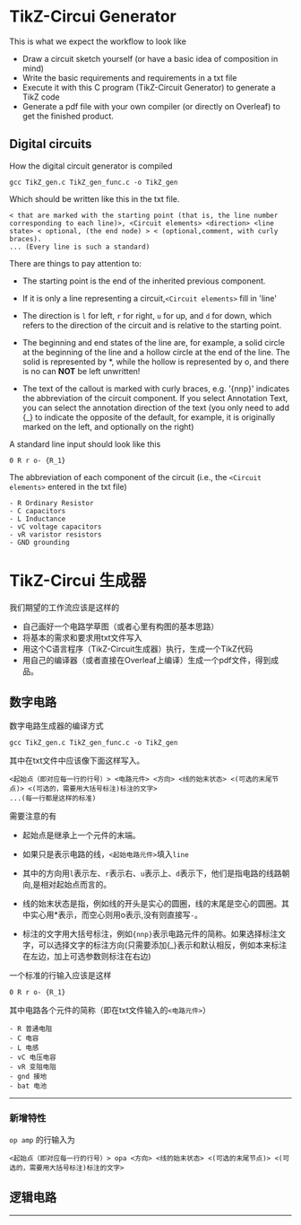 # TikZ-Circui Generator

This is what we expect the workflow to look like

- Draw a circuit sketch yourself (or have a basic idea of composition in mind)
- Write the basic requirements and requirements in a txt file
- Execute it with this C program (TikZ-Circuit Generator) to generate a TikZ code
- Generate a pdf file with your own compiler (or directly on Overleaf) to get the finished product.

## Digital circuits

How the digital circuit generator is compiled
```
gcc TikZ_gen.c TikZ_gen_func.c -o TikZ_gen
```
Which should be written like this in the txt file.
```
< that are marked with the starting point (that is, the line number corresponding to each line)>, <Circuit elements> <direction> <line state> < optional, (the end node) > < (optional,comment, with curly braces).
... (Every line is such a standard)
```

There are things to pay attention to:
- The starting point is the end of the inherited previous component.

- If it is only a line representing a circuit,`<Circuit elements>` fill in 'line'

- The direction is `l` for left, `r` for right, `u` for up, and `d` for down, which refers to the direction of the circuit and is relative to the starting point.

- The beginning and end states of the line are, for example, a solid circle at the beginning of the line and a hollow circle at the end of the line. The solid is represented by *, while the hollow is represented by o, and there is no can __NOT__ be left unwritten!

- The text of the callout is marked with curly braces, e.g. '{nnp}' indicates the abbreviation of the circuit component. If you select Annotation Text, you can select the annotation direction of the text (you only need to add {_} to indicate the opposite of the default, for example, it is originally marked on the left, and optionally on the right)

A standard line input should look like this

```
0 R r o- {R_1}
```
The abbreviation of each component of the circuit (i.e., the `<Circuit elements>` entered in the txt file)
```
- R Ordinary Resistor
- C capacitors
- L Inductance
- vC voltage capacitors
- vR varistor resistors
- GND grounding
```



# TikZ-Circui 生成器

我们期望的工作流应该是这样的

- 自己画好一个电路学草图（或者心里有构图的基本思路）
- 将基本的需求和要求用txt文件写入
- 用这个C语言程序（TikZ-Circuit生成器）执行，生成一个TikZ代码
- 用自己的编译器（或者直接在Overleaf上编译）生成一个pdf文件，得到成品。

## 数字电路

数字电路生成器的编译方式

```
gcc TikZ_gen.c TikZ_gen_func.c -o TikZ_gen
```

其中在txt文件中应该像下面这样写入。
```
<起始点（即对应每一行的行号）> <电路元件> <方向> <线的始末状态> <(可选的末尾节点)> <(可选的，需要用大括号标注)标注的文字>
...(每一行都是这样的标准)
```
需要注意的有
- 起始点是继承上一个元件的末端。

- 如果只是表示电路的线，`<起始电路元件>`填入`line`

- 其中的方向用`l`表示左、`r`表示右、`u`表示上、`d`表示下，他们是指电路的线路朝向,是相对起始点而言的。

- 线的始末状态是指，例如线的开头是实心的圆圈，线的末尾是空心的圆圈。其中实心用\*表示，而空心则用o表示,没有则直接写`-`。

- 标注的文字用大括号标注，例如`{nnp}`表示电路元件的简称。如果选择标注文字，可以选择文字的标注方向(只需要添加{_}表示和默认相反，例如本来标注在左边，加上可选参数则标注在右边)


一个标准的行输入应该是这样

```
0 R r o- {R_1}
```

其中电路各个元件的简称（即在txt文件输入的`<电路元件>`）
```
- R 普通电阻
- C 电容
- L 电感
- vC 电压电容
- vR 变阻电阻
- gnd 接地
- bat 电池
```

---
### 新增特性

`op amp` 的行输入为
```
<起始点（即对应每一行的行号）> opa <方向> <线的始末状态> <(可选的末尾节点)> <(可选的，需要用大括号标注)标注的文字>
```


## 逻辑电路

---

